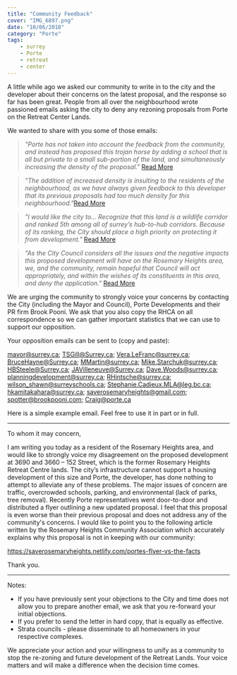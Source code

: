 ```yaml
---
title: "Community Feedback"
cover: "IMG_6897.png"
date: "10/06/2018"
category: "Porte"
tags:
    - surrey
    - Porte
    - retreat
    - center
---
```


A little while ago we asked our community to write in to the city and the developer about their concerns on the latest proposal, and the response so far has been great.  People from all over the neighbourhood wrote passioned emails asking the city to deny any rezoning proposals from Porte on the Retreat Center Lands.

We wanted to share with you some of those emails:

>_"Porte has not taken into account the feedback from the community, and instead has proposed this trojan horse by adding a school that is all but private to a small sub-portion of the land, and simultaneously increasing the density of the proposal."_
 [Read More](./letter-001.pdf)

 >_"The addition of increased density is insulting to the residents of the neighbourhood, as we have always given feedback to this developer that its previous proposals had too much density for this neighbourhood."_[Read More](./letter-004.pdf)
 
>_"I would like the city to… Recognize that this land is a wildlife corridor and ranked 5th among all of surrey’s hub-to-hub corridors. Because of its ranking, the City should place a high priority on protecting it from development."_ [Read More](./letter-005.pdf)
 
>_"As the City Council considers all the issues and the negative impacts this proposed development will have on the Rosemary Heights area, we, and the community, remain hopeful that Council will act appropriately, and within the wishes of its constituents in this area, and deny the application."_ [Read More](./letter-006.pdf)
 
We are urging the community to strongly voice your concerns by contacting the City (including the Mayor and Council), Porte Developments and their PR firm Brook Pooni.   We ask that you also copy the RHCA on all correspondence so we can gather important statistics that we can use to support our opposition.

Your opposition emails can be sent to (copy and paste):

mayor@surrey.ca; TSGill@Surrey.ca; Vera.LeFranc@surrey.ca; BruceHayne@Surrey.ca; MMartin@surrey.ca; Mike.Starchuk@surrey.ca; HBSteele@Surrey.ca; JAVilleneuve@Surrey.ca; Dave.Woods@surrey.ca; planningdevelopment@surrey.ca; RHintsche@surrey.ca; wilson_shawn@surreyschools.ca; Stephanie.Cadieux.MLA@leg.bc.ca; hkamitakahara@surrey.ca; saverosemaryheights@gmail.com; spotter@brookpooni.com; Craig@porte.ca

Here is a simple example email.  Feel free to use it in part or in full.
****************************
To whom it may concern,

I am writing you today as a resident of the Rosemary Heights area, and would like to strongly voice my disagreement on the proposed development at 3690 and 3660 – 152 Street, which is the former Rosemary Heights Retreat Centre lands.  The city’s infrastructure cannot support a housing development of this size and Porte, the developer, has done nothing to attempt to alleviate any of these problems.  The major issues of concern are traffic, overcrowded schools, parking, and environmental (lack of parks, tree removal).  Recently Porte representatives went door-to-door and distributed a flyer outlining a new updated proposal.  I feel that this proposal is even worse than their previous proposal and does not address any of the community's concerns.  I would like to point you to the following article written by the Rosemary Heights Community Association which accurately explains why this proposal is not in keeping with our community:

https://saverosemaryheights.netlify.com/portes-flyer-vs-the-facts

Thank you.
****************************

Notes: 
*	If you have previously sent your objections to the City and time does not allow you to prepare another email, we ask that you re-forward your initial objections.
*	If you prefer to send the letter in hard copy, that is equally as effective.
*	Strata councils - please disseminate to all homeowners in your respective complexes.

We appreciate your action and your willingness to unify as a community to stop the re-zoning and future development of the Retreat Lands.  Your voice matters and will make a difference when the decision time comes.
